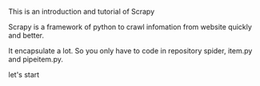 This is an introduction and tutorial of Scrapy

Scrapy is a framework of python to crawl infomation from website quickly and better.

It encapsulate a lot. So you only have to code in repository spider, item.py and pipeitem.py.

let's start
